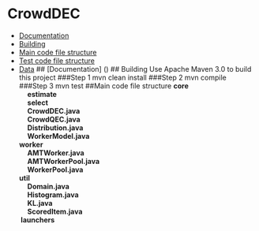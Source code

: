 # CrowdDEC
<ul>
    <li> <a href ="#a1">Documentation</a>
    <li> <a href ="#a2">Building</a>
    <li> <a href ="#a3">Main code file structure</a>
    <li> <a href ="#a4">Test code file structure</a>
    <li> <a href ="#a5">Data</a>
## <a id="a1" name="a1"></a>[Documentation] ()
## <a id="a2" name="a2"></a>Building  
Use Apache Maven 3.0 to build this project
###Step 1  
    mvn clean install
###Step 2  
    mvn compile
###Step 3  
    mvn test 
##<a id="a3" name="a3"></a>Main code file structure  
<strong>core<strong><br>
<strong>&nbsp;&nbsp;&nbsp;&nbsp;&nbsp;estimate<strong><br>
<strong>&nbsp;&nbsp;&nbsp;&nbsp;&nbsp;select <strong><br>
<a>&nbsp;&nbsp;&nbsp;&nbsp;&nbsp;CrowdDEC.java<a><br>
<a>&nbsp;&nbsp;&nbsp;&nbsp;&nbsp;CrowdQEC.java<a><br>
<a>&nbsp;&nbsp;&nbsp;&nbsp;&nbsp;Distribution.java<a><br>
<a>&nbsp;&nbsp;&nbsp;&nbsp;&nbsp;WorkerModel.java<a><br>
<strong>worker<strong><br>
<a>&nbsp;&nbsp;&nbsp;&nbsp;&nbsp;AMTWorker.java<a><br>
<a>&nbsp;&nbsp;&nbsp;&nbsp;&nbsp;AMTWorkerPool.java<a><br>
<a>&nbsp;&nbsp;&nbsp;&nbsp;&nbsp;WorkerPool.java<a><br>
<strong>util<strong><br>
<a>&nbsp;&nbsp;&nbsp;&nbsp;&nbsp;Domain.java<a><br>
<a>&nbsp;&nbsp;&nbsp;&nbsp;&nbsp;Histogram.java<a><br>
<a>&nbsp;&nbsp;&nbsp;&nbsp;&nbsp;KL.java<a><br>
<a>&nbsp;&nbsp;&nbsp;&nbsp;&nbsp;ScoredItem.java<a><br>
<strong>&nbsp;launchers<strong><br>




